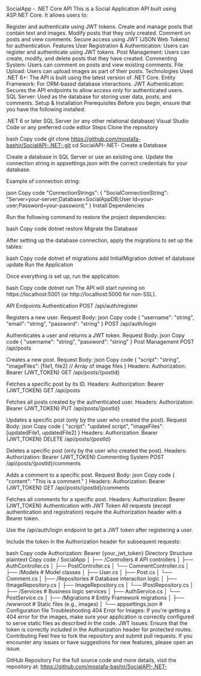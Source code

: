 ﻿SocialApp - .NET Core API
This is a Social Application API built using ASP.NET Core. It allows users to:

Register and authenticate using JWT tokens.
Create and manage posts that contain text and images.
Modify posts that they only created.
Comment on posts and view comments.
Secure access using JWT (JSON Web Tokens) for authentication.
Features
User Registration & Authentication: Users can register and authenticate using JWT tokens.
Post Management: Users can create, modify, and delete posts that they have created.
Commenting System: Users can comment on posts and view existing comments.
File Upload: Users can upload images as part of their posts.
Technologies Used
.NET 6+: The API is built using the latest version of .NET Core.
Entity Framework: For ORM-based database interactions.
JWT Authentication: Secures the API endpoints to allow access only for authenticated users.
SQL Server: Used as the database for storing user data, posts, and comments.
Setup & Installation
Prerequisites
Before you begin, ensure that you have the following installed:

.NET 6 or later
SQL Server (or any other relational database)
Visual Studio Code or any preferred code editor
Steps
Clone the repository

bash
Copy code
git clone https://github.com/mostafa-bashir/SocialAPI-.NET-.git
cd SocialAPI-.NET-
Create a Database

Create a database in SQL Server or use an existing one. Update the connection string in appsettings.json with the correct credentials for your database.

Example of connection string:

json
Copy code
"ConnectionStrings": {
  "SocialConnectionString": "Server=your-server;Database=SocialAppDB;User Id=your-user;Password=your-password;"
}
Install Dependencies

Run the following command to restore the project dependencies:

bash
Copy code
dotnet restore
Migrate the Database

After setting up the database connection, apply the migrations to set up the tables:

bash
Copy code
dotnet ef migrations add InitialMigration
dotnet ef database update
Run the Application

Once everything is set up, run the application:

bash
Copy code
dotnet run
The API will start running on https://localhost:5001 (or http://localhost:5000 for non-SSL).

API Endpoints
Authentication
POST /api/auth/register

Registers a new user.
Request Body:
json
Copy code
{
  "username": "string",
  "email": "string",
  "password": "string"
}
POST /api/auth/login

Authenticates a user and returns a JWT token.
Request Body:
json
Copy code
{
  "username": "string",
  "password": "string"
}
Post Management
POST /api/posts

Creates a new post.
Request Body:
json
Copy code
{
  "script": "string",
  "imageFiles": [file1, file2] // Array of image files
}
Headers: Authorization: Bearer {JWT_TOKEN}
GET /api/posts/{postId}

Fetches a specific post by its ID.
Headers: Authorization: Bearer {JWT_TOKEN}
GET /api/posts

Fetches all posts created by the authenticated user.
Headers: Authorization: Bearer {JWT_TOKEN}
PUT /api/posts/{postId}

Updates a specific post (only by the user who created the post).
Request Body:
json
Copy code
{
  "script": "updated script",
  "imageFiles": [updatedFile1, updatedFile2]
}
Headers: Authorization: Bearer {JWT_TOKEN}
DELETE /api/posts/{postId}

Deletes a specific post (only by the user who created the post).
Headers: Authorization: Bearer {JWT_TOKEN}
Commenting System
POST /api/posts/{postId}/comments

Adds a comment to a specific post.
Request Body:
json
Copy code
{
  "content": "This is a comment."
}
Headers: Authorization: Bearer {JWT_TOKEN}
GET /api/posts/{postId}/comments

Fetches all comments for a specific post.
Headers: Authorization: Bearer {JWT_TOKEN}
Authentication with JWT Token
All requests (except authentication and registration) require the Authorization header with a Bearer token.

Use the /api/auth/login endpoint to get a JWT token after registering a user.

Include the token in the Authorization header for subsequent requests:

bash
Copy code
Authorization: Bearer {your_jwt_token}
Directory Structure
plaintext
Copy code
/ SocialApp
│
├── /Controllers       # API controllers
│   ├── AuthController.cs
│   ├── PostController.cs
│   └── CommentController.cs
│
├── /Models            # Model classes
│   ├── User.cs
│   ├── Post.cs
│   └── Comment.cs
│
├── /Repositories      # Database interaction logic
│   ├── IImageRepository.cs
│   ├── ImageRepository.cs
│   └── IPostRepository.cs
│
├── /Services          # Business logic services
│   ├── AuthService.cs
│   └── PostService.cs
│
├── /Migrations        # Entity Framework migrations
│
├── /wwwroot           # Static files (e.g., images)
│
└── appsettings.json   # Configuration file
Troubleshooting
404 Error for Images: If you're getting a 404 error for the images, make sure your application is correctly configured to serve static files as described in the code.
JWT Issues: Ensure that the token is correctly included in the Authorization header for protected routes.
Contributing
Feel free to fork the repository and submit pull requests. If you encounter any issues or have suggestions for new features, please open an issue.

GitHub Repository
For the full source code and more details, visit the repository at:
https://github.com/mostafa-bashir/SocialAPI-.NET-

